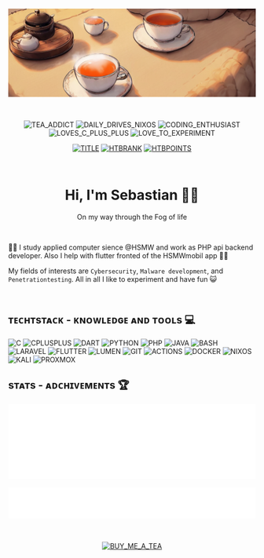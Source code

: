 <div align=center>

[![BANNER](./img/tea_banner.png)](https://github.com/SirQuacksALot)

<br>

![TEA_ADDICT](https://img.shields.io/badge/Tea_addict-white?style=flat-square&logo=mocha&logoColor=white&labelColor=%23d13838&color=%23db4242) ![DAILY_DRIVES_NIXOS](https://img.shields.io/badge/daily%20driver-white?style=flat-square&logo=nixos&logoColor=white&labelColor=%23d13838&color=%23db4242) ![CODING_ENTHUSIAST](https://img.shields.io/badge/coding_enthusiast-white?style=flat-square&logo=devbox&logoColor=white&labelColor=%23d13838&color=%23db4242) ![LOVES_C_PLUS_PLUS](https://img.shields.io/badge/C%2B%2B-white?style=flat-square&logo=southwestairlines&logoColor=white&labelColor=%23d13838&color=%23db4242) ![LOVE_TO_EXPERIMENT](https://img.shields.io/badge/loves%20to%20experiment-white?style=flat-square&logo=i18next&logoColor=white&labelColor=%23d13838&color=%23db4242)

[![TITLE](https://img.shields.io/badge/Hack%20The%20Box%20%7C%20Profile-white?style=flat-square&logo=hackthebox&logoColor=black&labelColor=%239FEF00&color=%23B8F344)](https://app.hackthebox.com/profile/1613228) [![HTBRANK](https://img.shields.io/badge/dynamic/json?url=https%3A%2F%2Fwww.hackthebox.com%2Fapi%2Fv4%2Fprofile%2F1613228&query=%24.profile.rank&style=flat-square&label=Rank&labelColor=%234d4d4d&color=%23555555)](https://app.hackthebox.com/profile/1613228) [![HTBPOINTS](https://img.shields.io/badge/dynamic/json?url=https%3A%2F%2Fwww.hackthebox.com%2Fapi%2Fv4%2Fprofile%2F1613228&query=%24.profile.points&style=flat-square&label=Points&labelColor=%234d4d4d&color=%23555555)](https://app.hackthebox.com/profile/1613228)

<br>

# Hi, I'm Sebastian 👋🏻

On my way through the Fog of life

</div>

<br>

<!-- Personal Overview -->
👨‍🎓 I study applied computer sience @HSMW and work as PHP api backend developer. Also I help with flutter fronted of the HSMWmobil app 🧑‍💻

My fields of interests are `Cybersecurity`, `Malware development`, and `Penetrationtesting`. All in all I like to experiment and have fun 😺

<br>

<!--Knowledge and Work Details -->
## ᴛᴇᴄʜᴛѕᴛᴀᴄᴋ - ᴋɴᴏᴡʟᴇᴅɢᴇ ᴀɴᴅ ᴛᴏᴏʟѕ 💻

![C](https://img.shields.io/badge/c-%2300599C.svg?style=flat-square&logo=c&logoColor=white) ![CPLUSPLUS](https://img.shields.io/badge/-C++-blue?style=flat-square&logo=cplusplus) ![DART](https://img.shields.io/badge/dart-%230175C2.svg?style=flat-square&logo=dart&logoColor=white) ![PYTHON](https://img.shields.io/badge/python-3670A0?style=flat-square&logo=python&logoColor=ffdd54) ![PHP](https://img.shields.io/badge/PHP-777BB4?style=flat-square&logo=php&logoColor=white) ![JAVA](https://img.shields.io/badge/Java-ED8B00?style=flat-square&logo=openjdk&logoColor=white) ![BASH](https://img.shields.io/badge/bash_script-%23121011.svg?style=flat-square&logo=gnu-bash&logoColor=white)
![LARAVEL](https://img.shields.io/badge/laravel-171f36?style=flat-square&logo=laravel&logoColor=red) ![FLUTTER](https://img.shields.io/badge/Flutter-%2302569B.svg?style=flat-square&logo=Flutter&logoColor=white) ![LUMEN](https://img.shields.io/badge/lumen-red?style=flat-square&logo=lumen&logoColor=white) ![GIT](https://img.shields.io/badge/git-%23F05033.svg?style=flat-square&logo=git&logoColor=white) ![ACTIONS](https://img.shields.io/badge/github%20actions-%232671E5.svg?style=flat-square&logo=githubactions&logoColor=white) ![DOCKER](https://img.shields.io/badge/docker-%230db7ed.svg?style=flat-square&logo=docker&logoColor=white) ![NIXOS](https://img.shields.io/badge/NixOS-5277C3.svg?style=flat-square&logo=NixOS&logoColor=white) ![KALI](https://img.shields.io/badge/Kali-268BEE?style=flat-square&logo=kalilinux&logoColor=white) ![PROXMOX](https://img.shields.io/badge/Proxmox-proxmox?style=flat-square&logo=proxmox&logoColor=%23E57000&labelColor=%232b2a33&color=%232b2a33)

<!-- Indepth detail information on github user -->
## sᴛᴀᴛs - ᴀᴅᴄʜɪᴠᴇᴍᴇɴᴛs 🏆​

<div id="footer" align="center">

![LANGUAGES](https://github.com/SirQuacksALot/SirQuacksALot/blob/master/img/metrics.plugin.languages.indepth.svg)

![ACHIEVEMENTS](https://github.com/SirQuacksALot/SirQuacksALot/blob/master/img/metrics.plugin.achievements.compact.svg)

<br>

[![BUY_ME_A_TEA](https://img.shields.io/badge/Buy_me_a_tea-white?style=flat-square&logo=mocha&logoColor=white&labelColor=%23d13838&color=%23db4242)](https://buymeacoffee.com/sirquacksalot)
